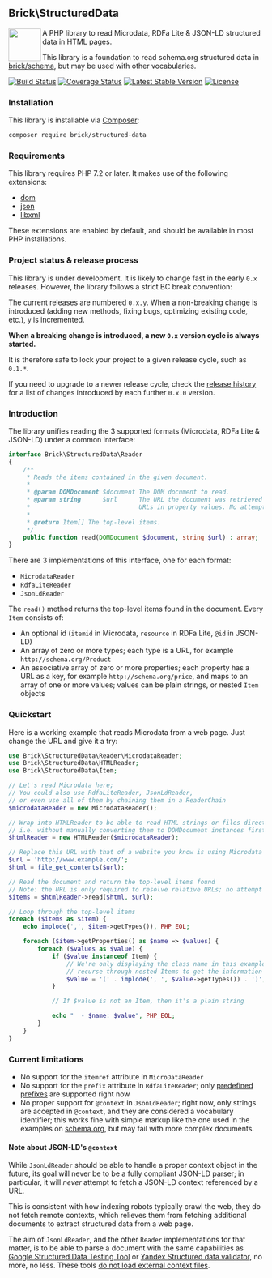 ## Brick\StructuredData

<img src="https://raw.githubusercontent.com/brick/brick/master/logo.png" alt="" align="left" height="64">

A PHP library to read Microdata, RDFa Lite & JSON-LD structured data in HTML pages.

This library is a foundation to read schema.org structured data in [brick/schema](https://github.com/brick/schema),
but may be used with other vocabularies.

[![Build Status](https://secure.travis-ci.org/brick/structured-data.svg?branch=master)](http://travis-ci.org/brick/structured-data)
[![Coverage Status](https://coveralls.io/repos/github/brick/structured-data/badge.svg?branch=master)](https://coveralls.io/github/brick/structured-data?branch=master)
[![Latest Stable Version](https://poser.pugx.org/brick/structured-data/v/stable)](https://packagist.org/packages/brick/structured-data)
[![License](https://img.shields.io/badge/license-MIT-blue.svg)](http://opensource.org/licenses/MIT)

### Installation

This library is installable via [Composer](https://getcomposer.org/):

```bash
composer require brick/structured-data
```

### Requirements

This library requires PHP 7.2 or later. It makes use of the following extensions:

- [dom](https://www.php.net/manual/en/book.dom.php)
- [json](https://www.php.net/manual/en/book.json.php)
- [libxml](https://www.php.net/manual/en/book.libxml.php)

These extensions are enabled by default, and should be available in most PHP installations.

### Project status & release process

This library is under development. It is likely to change fast in the early `0.x` releases. However, the library follows a strict BC break convention:

The current releases are numbered `0.x.y`. When a non-breaking change is introduced (adding new methods, fixing bugs,
optimizing existing code, etc.), `y` is incremented.

**When a breaking change is introduced, a new `0.x` version cycle is always started.**

It is therefore safe to lock your project to a given release cycle, such as `0.1.*`.

If you need to upgrade to a newer release cycle, check the [release history](https://github.com/brick/structured-data/releases)
for a list of changes introduced by each further `0.x.0` version.

### Introduction

The library unifies reading the 3 supported formats (Microdata, RDFa Lite & JSON-LD) under a common interface:

```php
interface Brick\StructuredData\Reader
{
    /**
     * Reads the items contained in the given document.
     *
     * @param DOMDocument $document The DOM document to read.
     * @param string      $url      The URL the document was retrieved from. This will be used only to resolve relative
     *                              URLs in property values. No attempt will be performed to connect to this URL.
     *
     * @return Item[] The top-level items.
     */
    public function read(DOMDocument $document, string $url) : array;
}
```

There are 3 implementations of this interface, one for each format:

- `MicrodataReader`
- `RdfaLiteReader`
- `JsonLdReader`

The `read()` method returns the top-level items found in the document. Every `Item` consists of:

- An optional id (`itemid` in Microdata, `resource` in RDFa Lite, `@id` in JSON-LD)
- An array of zero or more types; each type is a URL, for example `http://schema.org/Product`
- An associative array of zero or more properties; each property has a URL as a key, for example `http://schema.org/price`,
  and maps to an array of one or more values; values can be plain strings, or nested `Item` objects

### Quickstart

Here is a working example that reads Microdata from a web page. Just change the URL and give it a try:

```php
use Brick\StructuredData\Reader\MicrodataReader;
use Brick\StructuredData\HTMLReader;
use Brick\StructuredData\Item;

// Let's read Microdata here;
// You could also use RdfaLiteReader, JsonLdReader,
// or even use all of them by chaining them in a ReaderChain
$microdataReader = new MicrodataReader();

// Wrap into HTMLReader to be able to read HTML strings or files directly,
// i.e. without manually converting them to DOMDocument instances first
$htmlReader = new HTMLReader($microdataReader);

// Replace this URL with that of a website you know is using Microdata
$url = 'http://www.example.com/';
$html = file_get_contents($url);

// Read the document and return the top-level items found
// Note: the URL is only required to resolve relative URLs; no attempt will be made to connect to it
$items = $htmlReader->read($html, $url);

// Loop through the top-level items
foreach ($items as $item) {
    echo implode(',', $item->getTypes()), PHP_EOL;

    foreach ($item->getProperties() as $name => $values) {
        foreach ($values as $value) {
            if ($value instanceof Item) {
                // We're only displaying the class name in this example; you would typically
                // recurse through nested Items to get the information you need
                $value = '(' . implode(', ', $value->getTypes()) . ')';
            }

            // If $value is not an Item, then it's a plain string

            echo "  - $name: $value", PHP_EOL;
        }
    }
}
```

### Current limitations

- No support for the `itemref` attribute in `MicroDataReader`
- No support for the `prefix` attribute in `RdfaLiteReader`; only [predefined prefixes](https://www.w3.org/2011/rdfa-context/rdfa-1.1) are supported right now
- No proper support for `@context` in `JsonLdReader`; right now, only strings are accepted in `@context`, and they are considered a vocabulary identifier; this works fine with simple markup like the one used in the examples on [schema.org](https://schema.org/), but may fail with more complex documents.

#### Note about JSON-LD's `@context`

While `JsonLdReader` should be able to handle a proper context object in the future, its goal will never be to be a
fully compliant JSON-LD parser; in particular, it will *never* attempt to fetch a JSON-LD context referenced by a URL.

This is consistent with how indexing robots typically crawl the web, they do not fetch remote contexts, which relieves
them from fetching additional documents to extract structured data from a web page.

The aim of `JsonLdReader`, and the other `Reader` implementations for that matter, is to be able to parse a document with the same capabilities as [Google Structured Data Testing Tool](https://search.google.com/structured-data/testing-tool/) or [Yandex Structured data validator](https://webmaster.yandex.com/tools/microtest/), no more, no less. These tools [do not load external context files](https://webmasters.stackexchange.com/q/123425/18342).
